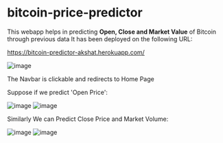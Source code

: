 # bitcoin-price-predictor

This webapp helps in predicting **Open, Close and Market Value** of Bitcoin through previous data
It has been deployed on the following URL:

https://bitcoin-predictor-akshat.herokuapp.com/

![image](https://user-images.githubusercontent.com/86458423/166145465-82acdfdb-0919-4196-bb35-0600ed3acdd2.png)

The Navbar is clickable and redirects to Home Page

Suppose if we predict 'Open Price':

![image](https://user-images.githubusercontent.com/86458423/166145530-183bd83b-1748-4d84-b65e-f8d24628c394.png)
![image](https://user-images.githubusercontent.com/86458423/166145547-79f84bc4-938a-4c49-9112-d70fa494ba5f.png)

Similarly We can Predict Close Price and Market Volume:

![image](https://user-images.githubusercontent.com/86458423/166145621-04a9514c-e715-46d4-94a1-81392ce679f7.png)
![image](https://user-images.githubusercontent.com/86458423/166145639-8b2545dc-3c49-4b23-9988-6b3a2523ae18.png)
